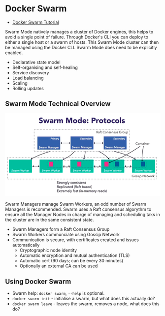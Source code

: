 # Docker Swarm

* [Docker Swarm Tutorial](https://docs.docker.com/engine/swarm/swarm-tutorial/)

Swarm Mode natively manages a cluster of Docker engines, this helps to avoid a single point of failure. Through Docker's CLI you can deploy to either a single host or a swarm of hosts. This Swarm Mode cluster can then be managed using the Docker CLI. Swarm Mode does need to be explicitly enabled.

* Declarative state model
* Self-organising and self-healing
* Service discovery
* Load balancing
* Scaling
* Rolling updates

## Swarm Mode Technical Overview

![Swarm Mode](../../Assets/SwarmMode.png)

Swarm Managers manage Swarm Workers, an odd number of Swarm Managers is recommended. Swarm uses a Raft consensus algorythm to ensure all the Manager Nodes in charge of managing and scheduling taks in the cluster are in the same consistent state.

* Swarm Managers form a Raft Consensus Group
* Swarm Workers communciate using Gossip Network
* Communication is secure, with certificates created and issues automatically
  * Cryptographic node identity
  * Automatic encryption and mutual authentication (TLS)
  * Automatic cert (90 days; can be every 30 minutes)
  * Optionally an external CA can be used

## Using Docker Swarm

* Swarm help: `docker swarm`, `--help` is optional.
* `docker swarm init` - initialise a swarm, but what does this actually do?
* `docker swarm leave` - leaves the swarm, removes a node, what does this do?
